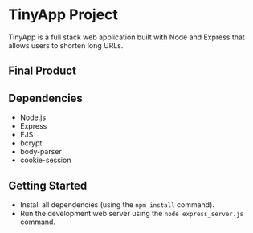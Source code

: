 # TinyApp Project

TinyApp is a full stack web application built with Node and Express that allows users to shorten long URLs.

## Final Product



## Dependencies

- Node.js
- Express
- EJS
- bcrypt
- body-parser
- cookie-session

## Getting Started

- Install all dependencies (using the `npm install` command).
- Run the development web server using the `node express_server.js` command.